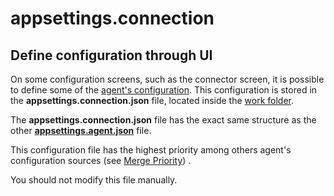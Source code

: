 # appsettings.connection

## Define configuration through UI

On some configuration screens, such as the connector screen, it is possible to define some of the
[agent's configuration](/docs/identitymanager/6.1/identitymanager/integration-guide/network-configuration/agent-configuration/index.md).
This configuration is stored in the **appsettings.connection.json** file, located inside the
[work folder](/docs/identitymanager/6.1/identitymanager/integration-guide/network-configuration/server-configuration/general-purpose/index.md).

The **appsettings.connection.json** file has the exact same structure as the other
**[appsettings.agent.json](/docs/identitymanager/6.1/identitymanager/integration-guide/network-configuration/agent-configuration/appsettings-agent/index.md)**
file.

This configuration file has the highest priority among others agent's configuration sources (see
[Merge Priority](/docs/identitymanager/6.1/identitymanager/integration-guide/network-configuration/agent-configuration/index.md#merge-priority))
.

You should not modify this file manually.
